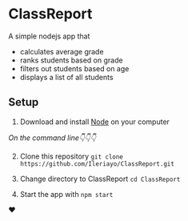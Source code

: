 # ClassReport
A simple nodejs app that

- calculates average grade
- ranks students based on grade
- filters out students based on age
- displays a list of all students

## Setup
1. Download and install [Node](https://nodejs.org) on your computer

*On the command line👇👇👇*

2. Clone this repository ```git clone https://github.com/Ileriayo/ClassReport.git```

3. Change directory to ClassReport ```cd ClassReport```

4. Start the app with ```npm start```

❤
